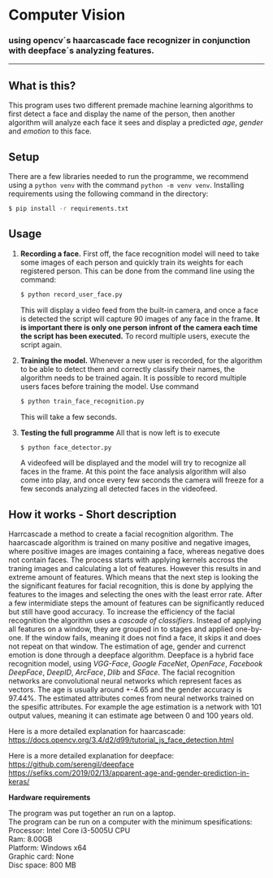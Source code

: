 # Computer Vision 
### using opencv´s haarcascade face recognizer in conjunction with deepface´s analyzing features.

---
## What is this?

This program uses two different premade machine learning algorithms to first detect a face and display the name of the person, then another algorithm will analyze each face it sees and display a predicted *age*, *gender* and *emotion* to this face.

## Setup

There are a few libraries needed to run the programme, we recommend using a `python venv` with the command `python -m venv venv`. Installing requirements using the following command in the directory:

```bash
$ pip install -r requirements.txt
```

## Usage

1. **Recording a face.**
    First off, the face recognition model will need to take some images of each person and quickly train its weights for each registered person. This can be done from the command line using the command:
    ```bash
    $ python record_user_face.py
    ```

    This will display a video feed from the built-in camera, and once a face is detected the script will capture 90 images of any face in the frame. **It is important there is only one person infront of the camera each time the script has been executed.** To record multiple users, execute the script again.
2. **Training the model.**
    Whenever a new user is recorded, for the algorithm to be able to detect them and correctly classify their names, the algorithm needs to be trained again. It is possible to record multiple users faces before training the model. Use command

    ```bash
    $ python train_face_recognition.py
    ```

    This will take a few seconds.

3. **Testing the full programme**
    All that is now left is to execute
    
    ```bash
    $ python face_detector.py
    ```

    A videofeed will be displayed and the model will try to recognize all faces in the frame. At this point the face analysis algorithm will also come into play, and once every few seconds the camera will freeze for a few seconds analyzing all detected faces in the videofeed.
    
## How it works - Short description
Harrcascade a method to create a facial recognition algorithm. The haarcascade algorithm is trained on many positive and negative images, where positive images are images containing a face, whereas negative does not contain faces. The process starts with applying kernels accross the traning images and calculating a lot of features. However this results in and extreme amount of features. Which means that the next step is looking the the significant features for facial recognition, this is done by applying the features to the images and selecting the ones with the least error rate. After a few intermidiate steps the amount of features can be significantly reduced but still have good accuracy. To increase the efficiency of the facial recognition the algorithm uses a *cascade of classifiers*. Instead of applying all features on a window, they are grouped in to stages and applied one-by-one. If the window fails, meaning it does not find a face, it skips it and does not repeat on that window.
The estimation of age, gender and currenct emotion is done through a deepface algorithm. Deepface is a hybrid face recognition model, using *VGG-Face*, *Google FaceNet*, *OpenFace*, *Facebook DeepFace*, *DeepID*, *ArcFace*, *Dlib* and *SFace*. The facial recognition networks are convolutional neural networks which represent faces as vectors. The age is usually around +-4.65 and the gender accuracy is 97.44%. The estimated attributes comes from neural networks trained on the spesific attributes. For example the age estimation is a network with 101 output values, meaning it can estimate age between 0 and 100 years old.

Here is a more detailed explanation for haarcascade:
https://docs.opencv.org/3.4/d2/d99/tutorial_js_face_detection.html

Here is a more detailed explanation for deepface:
https://github.com/serengil/deepface
https://sefiks.com/2019/02/13/apparent-age-and-gender-prediction-in-keras/


**Hardware requirements**
<p>The program was put together an run on a laptop.<br>
The program can be run on a computer with the minimum spesifications:<br>
Processor: Intel Core i3-5005U CPU<br>
Ram: 8.00GB<br>
Platform: Windows x64<br>
Graphic card: None<br>
Disc space: 800 MB<p>
